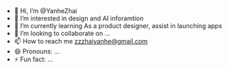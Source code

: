 - 👋 Hi, I’m @YanheZhai
- 👀 I’m interested in design and AI inforamtion
- 🌱 I’m currently learning As a product designer, assist in launching apps
- 💞️ I’m looking to collaborate on ...
- 📫 How to reach me zzzhaiyanhe@gmail.com
- 😄 Pronouns: ...
- ⚡ Fun fact: ...

<!---
YanheZhai/YanheZhai is a ✨ special ✨ repository because its `README.md` (this file) appears on your GitHub profile.
You can click the Preview link to take a look at your changes.
--->
